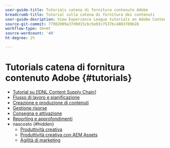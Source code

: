 ```yaml
---
user-guide-title: Tutorials catena di fornitura contenuto Adobe
breadcrumb-title: Tutorial sulla catena di fornitura dei contenuti
user-guide-desription: View Experience League tutorials on Adobe Content Supply Chain, the simplified promise of Adobe's solutions to help organizations accelerate and scale content creation, improve content engagement and ROI, and deliver the content that fuels digital engagements buyers prefer.
source-git-commit: 77982009a37d9d15cbc5e93c7537bc4883789b28
workflow-type: tm+mt
source-wordcount: '40'
ht-degree: 2%

---
```



# Tutorials catena di fornitura contenuto Adobe {#tutorials}

+ [Tutorial su [!DNL Content Supply Chain]](overview.md)
+ [Flusso di lavoro e pianificazione](workflow-and-planning.md)
+ [Creazione e produzione di contenuti](content-creation-and-production.md)
+ [Gestione risorse](asset-management.md)
+ [Consegna e attivazione](delivery-and-activation.md)
+ [Reporting e approfondimenti](reporting-and-insights.md)
+ nascosto {#hidden}
   + [Produttività creativa](creative-productivity.md)
   + [Produttività creativa con AEM Assets](creative-productivity-aemassets.md)
   + [Agilità di marketing](marketing-agility.md)